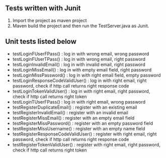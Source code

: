 ## Tests written with Junit
1. Import the project as maven project
2. Maven build the project and then run the TestServer.java as Junit.

## Unit tests listed below
* testLoginFUserFPass() : log in with wrong email, wrong password
* testLoginFUserTPass() : log in with wrong email, right password
* testLoginInvalidEmail() : log in with invalid email, right password
* testLoginMissEmail() : log in with empty email field, right password
* testLoginMissPassword() : log in with right email field, empty password
* testLoginResponseCodeValidUser() : log in with right email, right password, check if http call returns right response code
* testLoginTokenValidUser() : log in with right email, right password, check if http call returns right token
* testLoginTUserFPass() : log in with right email, wrong password
* testRegisterDuplicateEmail() : register with an existing email
* testRegisterInvalidEmail() : register with an invalid email
* testRegisterMissEmail() : register with an empty email field
* testRegisterMissPassword() : register with an empty password field
* testRegisterMissUsername() : register with an empty name field
* testRegisterResponseCodeValidUser() : register with right email, right password, check if http call returns right response code
* testRegisterTokenValidUser() : register with right email, right password, check if http call returns right token

